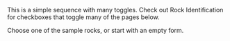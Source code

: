 This is a simple sequence with many toggles. Check out Rock Identification for checkboxes that toggle many of the pages below.

Choose one of the sample rocks, or start with an empty form.